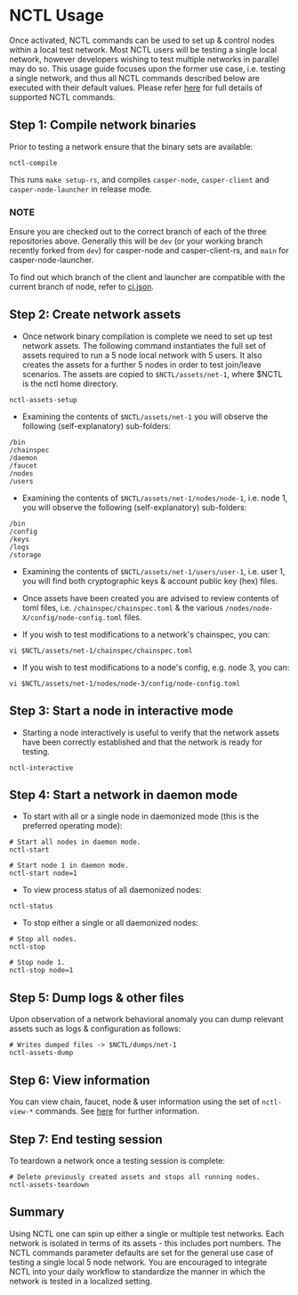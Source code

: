 # NCTL Usage

Once activated, NCTL commands can be used to set up & control nodes within a local test network.  Most NCTL users will be testing a single local network, however developers wishing to test multiple networks in parallel may do so.  This usage guide focuses upon the former use case, i.e. testing a single network, and thus all NCTL commands described below are executed with their default values.  Please refer [here](commands.md) for full details of supported NCTL commands.

## Step 1: Compile network binaries

Prior to testing a network ensure that the binary sets are available:

```
nctl-compile
```

This runs `make setup-rs`, and compiles `casper-node`, `casper-client` and `casper-node-launcher` in release mode.

### NOTE

Ensure you are checked out to the correct branch of each of the three repositories above.  Generally this will
be `dev` (or your working branch recently forked from `dev`) for casper-node and casper-client-rs, and `main` for
casper-node-launcher.

To find out which branch of the client and launcher are compatible with the current branch of node, refer to
[ci.json](https://github.com/casper-network/casper-nctl/blob/dev/ci/ci.json).

## Step 2: Create network assets

- Once network binary compilation is complete we need to set up test network assets.  The following command instantiates the full set of assets required to run a 5 node local network with 5 users.  It also creates the assets for a further 5 nodes in order to test join/leave scenarios.  The assets are copied to `$NCTL/assets/net-1`, where $NCTL is the nctl home directory.

```
nctl-assets-setup
```

- Examining the contents of `$NCTL/assets/net-1` you will observe the following (self-explanatory) sub-folders:

```
/bin
/chainspec
/daemon
/faucet
/nodes
/users
```

- Examining the contents of `$NCTL/assets/net-1/nodes/node-1`, i.e. node 1, you will observe the following (self-explanatory) sub-folders:

```
/bin
/config
/keys
/logs
/storage
```

- Examining the contents of `$NCTL/assets/net-1/users/user-1`, i.e. user 1, you will find both cryptographic keys & account public key (hex) files.

- Once assets have been created you are advised to review contents of toml files, i.e. `/chainspec/chainspec.toml` & the various `/nodes/node-X/config/node-config.toml` files.

- If you wish to test modifications to a network's chainspec, you can:

```
vi $NCTL/assets/net-1/chainspec/chainspec.toml
```

- If you wish to test modifications to a node's config, e.g. node 3, you can:

```
vi $NCTL/assets/net-1/nodes/node-3/config/node-config.toml
```

## Step 3: Start a node in interactive mode

- Starting a node interactively is useful to verify that the network assets have been correctly established and that the network is ready for testing.

```
nctl-interactive
```

## Step 4: Start a network in daemon mode

- To start with all or a single node in daemonized mode (this is the preferred operating mode):

```
# Start all nodes in daemon mode.
nctl-start

# Start node 1 in daemon mode.
nctl-start node=1
```

- To view process status of all daemonized nodes:

```
nctl-status
```

- To stop either a single or all daemonized nodes:

```
# Stop all nodes.
nctl-stop

# Stop node 1.
nctl-stop node=1
```

## Step 5: Dump logs & other files

Upon observation of a network behavioral anomaly you can dump relevant assets such as logs & configuration as follows:

```
# Writes dumped files -> $NCTL/dumps/net-1
nctl-assets-dump
```

## Step 6: View information

You can view chain, faucet, node & user information using the set of `nctl-view-*` commands.  See [here](commands.md) for further information.

## Step 7: End testing session

To teardown a network once a testing session is complete:

```
# Delete previously created assets and stops all running nodes.
nctl-assets-teardown
```

## Summary

Using NCTL one can spin up either a single or multiple test networks.  Each network is isolated in terms of its assets - this includes port numbers.  The NCTL commands parameter defaults are set for the general use case of testing a single local 5 node network.  You are encouraged to integrate NCTL into your daily workflow to standardize the manner in which the network is tested in a localized setting.
